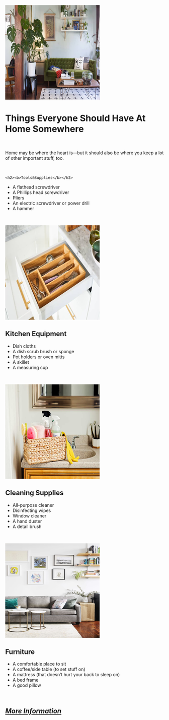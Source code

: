 <html lang="en" dir="ltr">
  <head>
    <meta charset="utf-8">
    <title>HOME</title>
    <img src="images/house.jpg" width="300" height="300">
  </head>
  <body>
    <h1><strong>Things Everyone Should Have At Home Somewhere</strong></h1><br>
    <p>Home may be where the heart is—but it should also be where you keep a lot of other important stuff, too.</p><br>

    <h2><b>Tools&Supplies</b></h2>
  <ul>
    <li>A flathead screwdriver</li>
    <li>A Phillips head screwdriver</li>
    <li>Pliers</li>
    <li>An electric screwdriver or power drill</li>
    <li>A hammer</li>
</ul><br>

<img src="images/house1.jpg" width="300" height="300"><br>

<h2><b>Kitchen Equipment</b></h2>
<ul>
  <li>Dish cloths</li>
  <li>A dish scrub brush or sponge</li>
  <li>Pot holders or oven mitts</li>
  <li>A skillet</li>
  <li>A measuring cup</li>
</ul><br>

<img src="images/house2.jpg" width="300" height="300"><br>

<h2><b>Cleaning Supplies</b></h2>
<ul>
  <li>All-purpose cleaner</li>
  <li>Disinfecting wipes</li>
  <li>Window cleaner</li>
  <li>A hand duster</li>
  <li>A detail brush</li>
</ul><br>

<img src="images/house3.jpg" width="300" height="300"><br>

<h2><b>Furniture</b></h2>
<ul>
  <li>A comfortable place to sit </li>
  <li>A coffee/side table (to set stuff on)</li>
  <li>A mattress (that doesn’t hurt your back to sleep on)</li>
  <li>A bed frame</li>
  <li>A good pillow </li>
</ul><br>

<h2><strong><i><a href="https://www.apartmenttherapy.com/household-items-36642111">More Information</a></i></strong></h2>

  </body>
</html>
